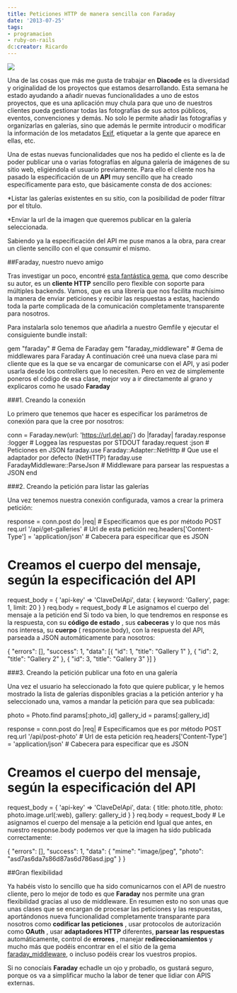 ```yaml
---
title: Peticiones HTTP de manera sencilla con Faraday
date: '2013-07-25'
tags:
- programacion
- ruby-on-rails
dc:creator: Ricardo
---
```


![](http://blog.diacode.com/wp-content/uploads/2013/07/faraday1.jpg)

Una de las cosas que más me gusta de trabajar en 
**Diacode**
 es la diversidad y originalidad de los proyectos que estamos desarrollando. Esta semana he estado ayudando a añadir nuevas funcionalidades a uno de estos proyectos, que es una aplicación muy chula para que uno de nuestros clientes pueda gestionar todas las fotografías de sus actos públicos, eventos, convenciones y demás. No solo le permite añadir las fotografías y organizarlas en galerías, sino que además le permite introducir o modificar la información de los metadatos 
[Exif](http://es.wikipedia.org/wiki/Exchangeable_image_file_format), etiquetar a la gente que aparece en ellas, etc.


Una de estas nuevas funcionalidades que nos ha pedido el cliente es la de poder publicar una o varias fotografías en alguna galería de imágenes de su sitio web, eligiéndola el usuario previamente. Para ello el cliente nos ha pasado la especificación de un 
**API**
 muy sencillo que ha creado específicamente para esto, que básicamente consta de dos acciones:

*Listar las galerías existentes en su sitio, con la posibilidad de poder filtrar por el título.

	
*Enviar la url de la imagen que queremos publicar en la galería seleccionada.

Sabiendo ya la especificación del API me puse manos a la obra, para crear un cliente sencillo con el que consumir el mismo.

##Faraday, nuestro nuevo amigo

Tras investigar un poco, encontré 
[esta fantástica gema](https://github.com/lostisland/faraday), que como describe su autor, es un 
**cliente HTTP**
 sencillo pero flexible con soporte para múltiples backends. Vamos, que es una librería que nos facilita muchísimo la manera de enviar peticiones y recibir las respuestas a estas, haciendo toda la parte complicada de la comunicación completamente transparente para nosotros.

Para instalarla solo tenemos que añadirla a nuestro 
Gemfile y ejecutar el consiguiente 
bundle install:

gem "faraday"             # Gema de Faraday
gem "faraday_middleware"  # Gema de middlewares para Faraday
A continuación creé una nueva clase para mi cliente que es la que se va encargar de comunicarse con el API, y asi poder usarla desde los controllers que lo necesiten. Pero en vez de simplemente poneros el código de esa clase, mejor voy a ir directamente al grano y explicaros como he usado 
**Faraday**


###1. Creando la conexión

Lo primero que tenemos que hacer es especificar los parámetros de conexión para que la cree por nosotros:

conn = Faraday.new(url: 'https://url.del.api') do |faraday|
  faraday.response :logger                  # Loggea las respuestas por STDOUT
  faraday.request :json                     # Peticiones en JSON
  faraday.use Faraday::Adapter::NetHttp     # Que use el adaptador por defecto (NetHTTP)
  faraday.use FaradayMiddleware::ParseJson  # Middleware para parsear las respuestas a JSON
end

###2. Creando la petición para listar las galerías

Una vez tenemos nuestra conexión configurada, vamos a crear la primera petición:

response = conn.post do |req|                         # Especificamos que es por método POST
  req.url '/api/get-galleries'                        # Url de esta petición
  req.headers['Content-Type'] = 'application/json'    # Cabecera para especificar que es JSON

  # Creamos el cuerpo del mensaje, según la especificación del API
  request_body = {
    'api-key' => 'ClaveDelApi',
    data: {
      keyword: 'Gallery',
      page: 1,
      limit: 20
    }
  }
  req.body = request_body                             # Le asignamos el cuerpo del mensaje a la petición
end
Si todo va bien, lo que tendremos en 
response es la respuesta, con su 
**código de estado**
, sus 
**cabeceras**
 y lo que nos más nos interesa, su 
**cuerpo**
 (
response.body), con la respuesta del API, parseada a JSON automáticamente para nosotros:

{
    "errors": [],
    "success": 1,
    "data": [{
"id": 1,
"title": "Gallery 1"
    }, {
"id": 2,
"title": "Gallery 2"
    }, {
"id": 3,
"title": "Gallery 3"
    }]
}

###3. Creando la petición publicar una foto en una galería

Una vez el usuario ha seleccionado la foto que quiere publicar, y le hemos mostrado la lista de galerías disponibles gracias a la petición anterior y ha seleccionado una, vamos a mandar la petición para que sea publicada:

photo = Photo.find params[:photo_id]
gallery_id = params[:gallery_id]

response = conn.post do |req|                         # Especificamos que es por método POST
  req.url '/api/post-photo'                           # Url de esta petición
  req.headers['Content-Type'] = 'application/json'    # Cabecera para especificar que es JSON

  # Creamos el cuerpo del mensaje, según la especificación del API
  request_body = {
    'api-key' => 'ClaveDelApi',
    data: {
      title: photo.title,
      photo: photo.image.url(:web),
      gallery: gallery_id
    }
  }
  req.body = request_body                             # Le asignamos el cuerpo del mensaje a la petición
end
Igual que antes, en nuestro 
response.body podemos ver que la imagen ha sido publicada correctamente:

{
    "errors": [],
    "success": 1,
    "data": {
"mime": "image\/jpeg",
"photo": "asd7as6da7s86d87as6d786asd.jpg"
    }
}

##Gran flexibilidad

Ya habéis visto lo sencillo que ha sido comunicarnos con el API de nuestro cliente, pero lo mejor de todo es que 
**Faraday**
 nos permite una gran flexibilidad gracias al uso de middleware. En resumen esto no son unas que unas clases que se encargan de procesar las peticiones y las respuestas, aportándonos nueva funcionalidad completamente transparante para nosotros como 
**codificar las peticiones**
, usar protocolos de autorización como 
**OAuth**
, usar 
**adaptadores HTTP**
 diferentes, 
**parsear las respuestas**
 automáticamente, control de 
**errores**
, manejar 
**redireccionamientos**
 y mucho más que podéis encontrar en el el sitio de la gema 
[faraday_middleware](https://github.com/lostisland/faraday_middleware), o incluso podéis crear los vuestros propios.

Si no conocíais 
**Faraday**
 echadle un ojo y probadlo, os gustará seguro, porque os va a simplificar mucho la labor de tener que lidiar con APIS externas.
